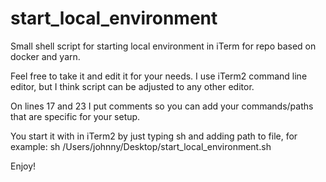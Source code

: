 # start_local_environment
Small shell script for starting local environment in iTerm for repo based on docker and yarn.

Feel free to take it and edit it for your needs. I use iTerm2 command line editor, but I think script can be adjusted to any other editor.

On lines 17 and 23 I put comments so you can add your commands/paths that are specific for your setup.

You start it with in iTerm2 by just typing sh and adding path to file, for example: sh /Users/johnny/Desktop/start_local_environment.sh

Enjoy!
